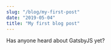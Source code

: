 ```yaml
---
slug: "/blog/my-first-post"
date: "2019-05-04"
title: "My first blog post"
---
```


Has anyone heard about GatsbyJS yet?
